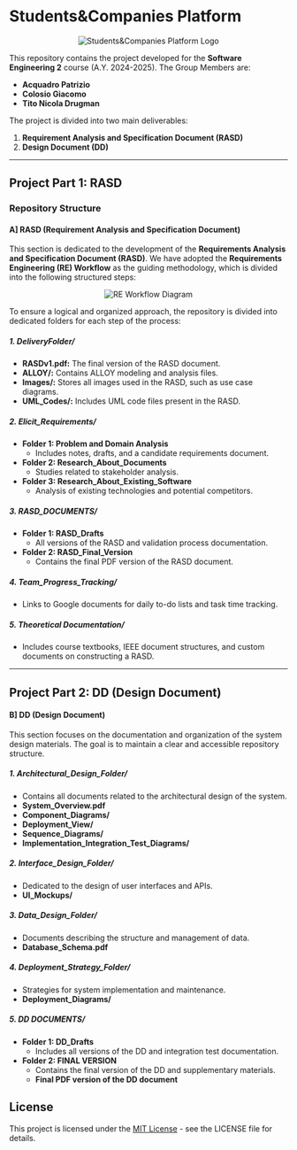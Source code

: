 # Students&Companies Platform 

<div align="center">
  <img src="https://github.com/user-attachments/assets/44f049ca-be35-4686-b7c1-43c8ea70857c" alt="Students&Companies Platform Logo" />
</div>

This repository contains the project developed for the **Software Engineering 2** course (A.Y. 2024-2025). The Group Members are: 
- **Acquadro Patrizio**
- **Colosio Giacomo**
- **Tito Nicola Drugman**

The project is divided into two main deliverables:
1. **Requirement Analysis and Specification Document (RASD)**
2. **Design Document (DD)**

---

## Project Part 1: RASD

### Repository Structure

#### A] RASD (Requirement Analysis and Specification Document)
This section is dedicated to the development of the **Requirements Analysis and Specification Document (RASD)**. We have adopted the **Requirements Engineering (RE) Workflow** as the guiding methodology, which is divided into the following structured steps:

<div align="center">
  <img src="https://github.com/user-attachments/assets/8d2f66a8-9068-42cb-84a3-c8d3ead98629" alt="RE Workflow Diagram" />
</div>

To ensure a logical and organized approach, the repository is divided into dedicated folders for each step of the process:

##### 1. DeliveryFolder/
- **RASDv1.pdf:** The final version of the RASD document.
- **ALLOY/:** Contains ALLOY modeling and analysis files.
- **Images/:** Stores all images used in the RASD, such as use case diagrams.
- **UML_Codes/:** Includes UML code files present in the RASD.

##### 2. Elicit_Requirements/
- **Folder 1: Problem and Domain Analysis**
  - Includes notes, drafts, and a candidate requirements document.
- **Folder 2: Research_About_Documents**
  - Studies related to stakeholder analysis.
- **Folder 3: Research_About_Existing_Software**
  - Analysis of existing technologies and potential competitors.

##### 3. RASD_DOCUMENTS/
- **Folder 1: RASD_Drafts**
  - All versions of the RASD and validation process documentation.
- **Folder 2: RASD_Final_Version**
  - Contains the final PDF version of the RASD document.

##### 4. Team_Progress_Tracking/
- Links to Google documents for daily to-do lists and task time tracking.

##### 5. Theoretical Documentation/
- Includes course textbooks, IEEE document structures, and custom documents on constructing a RASD.

---

## Project Part 2: DD (Design Document)

#### B] DD (Design Document)
This section focuses on the documentation and organization of the system design materials. The goal is to maintain a clear and accessible repository structure.

##### 1. Architectural_Design_Folder/
- Contains all documents related to the architectural design of the system.
- **System_Overview.pdf**
- **Component_Diagrams/**
- **Deployment_View/**
- **Sequence_Diagrams/**
- **Implementation_Integration_Test_Diagrams/**

##### 2. Interface_Design_Folder/
- Dedicated to the design of user interfaces and APIs.
- **UI_Mockups/**

##### 3. Data_Design_Folder/
- Documents describing the structure and management of data.
- **Database_Schema.pdf**

##### 4. Deployment_Strategy_Folder/
- Strategies for system implementation and maintenance.
- **Deployment_Diagrams/**

##### 5. DD DOCUMENTS/
- **Folder 1: DD_Drafts**
  - Includes all versions of the DD and integration test documentation.
- **Folder 2: FINAL VERSION**
  - Contains the final version of the DD and supplementary materials.
  - **Final PDF version of the DD document**


## License

This project is licensed under the [MIT License](LICENSE) - see the LICENSE file for details.
